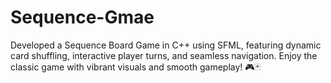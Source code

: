 # Sequence-Gmae
Developed a Sequence Board Game in C++ using SFML, featuring dynamic card shuffling, interactive player turns, and seamless navigation. Enjoy the classic game with vibrant visuals and smooth gameplay! 🎮🃏
